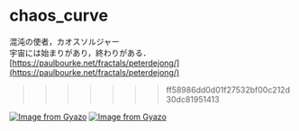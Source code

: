 # chaos_curve 
混沌の使者，カオスソルジャー</br>
宇宙には始まりがあり，終わりがある．</br>
[https://paulbourke.net/fractals/peterdejong/](https://paulbourke.net/fractals/peterdejong/)
>>>>>>> ff58986dd0d01f27532bf00c212d30dc81951413

[![Image from Gyazo](https://i.gyazo.com/9abf435dad35313922b6bffd89669fb8.png)](https://gyazo.com/9abf435dad35313922b6bffd89669fb8)
[![Image from Gyazo](https://i.gyazo.com/49be3a28b184317bb44feb8ae1d54a5c.png)](https://gyazo.com/49be3a28b184317bb44feb8ae1d54a5c)
